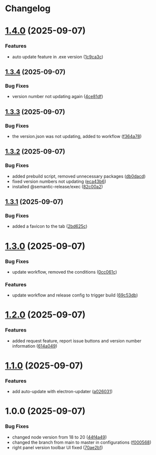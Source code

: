 # Changelog

# [1.4.0](https://github.com/raycastly/texture-ripper/compare/v1.3.4...v1.4.0) (2025-09-07)


### Features

* auto update feature in .exe version ([1c9ca3c](https://github.com/raycastly/texture-ripper/commit/1c9ca3c9d74179d8e6ed1650100260caab255640))

## [1.3.4](https://github.com/raycastly/texture-ripper/compare/v1.3.3...v1.3.4) (2025-09-07)


### Bug Fixes

* version number not updating again ([4ce81df](https://github.com/raycastly/texture-ripper/commit/4ce81df937bb4bbfaf3099360462ad31a11e2543))

## [1.3.3](https://github.com/raycastly/texture-ripper/compare/v1.3.2...v1.3.3) (2025-09-07)


### Bug Fixes

* the version.json was not updating, added to workflow ([f364a78](https://github.com/raycastly/texture-ripper/commit/f364a788568567eeb036f3dd05e0816b6ed3d1be))

## [1.3.2](https://github.com/raycastly/texture-ripper/compare/v1.3.1...v1.3.2) (2025-09-07)


### Bug Fixes

* added prebuild script, removed unnecessary packages ([db0dacd](https://github.com/raycastly/texture-ripper/commit/db0dacd89ea86fa06010991f2dcf4b8a2b1c688f))
* fixed version numbers not updating ([eca43b6](https://github.com/raycastly/texture-ripper/commit/eca43b63dbaadb244228be017b2aa36e9a9a3e3c))
* installed @semantic-release/exec ([82c00a2](https://github.com/raycastly/texture-ripper/commit/82c00a246843dc61157dba309b843a0990472eb9))

## [1.3.1](https://github.com/raycastly/texture-ripper/compare/v1.3.0...v1.3.1) (2025-09-07)


### Bug Fixes

* added a favicon to the tab ([2bd625c](https://github.com/raycastly/texture-ripper/commit/2bd625c1d44ca793bf44bca76fcc52da8914c34a))

# [1.3.0](https://github.com/raycastly/texture-ripper/compare/v1.2.0...v1.3.0) (2025-09-07)


### Bug Fixes

* update workflow, removed the conditions ([0cc061c](https://github.com/raycastly/texture-ripper/commit/0cc061ce6e1345dd3f2be41b07b1f525c3a375bf))


### Features

* update workflow and release config to trigger build ([69c53db](https://github.com/raycastly/texture-ripper/commit/69c53db7ef83e1c8c5a612de41cca9b4c1dd2ba8))

# [1.2.0](https://github.com/raycastly/texture-ripper/compare/v1.1.0...v1.2.0) (2025-09-07)


### Features

* added request feature, report issue buttons and version number information ([614a049](https://github.com/raycastly/texture-ripper/commit/614a049aa90066684949834456537be2f32f5dc5))

# [1.1.0](https://github.com/raycastly/texture-ripper/compare/v1.0.0...v1.1.0) (2025-09-07)


### Features

* add auto-update with electron-updater ([a026031](https://github.com/raycastly/texture-ripper/commit/a0260314f8bcae19e98db739c57631a430121714))

# 1.0.0 (2025-09-07)


### Bug Fixes

* changed node version from 18 to 20 ([44f4a49](https://github.com/raycastly/texture-ripper/commit/44f4a497438581d35c55f0a4a96d6b2454fcfec5))
* changed the branch from main to master in configurations ([f000568](https://github.com/raycastly/texture-ripper/commit/f000568434ba0669f1538c10e6d76d37e113fc16))
* right panel version toolbar UI fixed ([70ae2b1](https://github.com/raycastly/texture-ripper/commit/70ae2b15d0135cb2044f97bd28d4e0c2a7aed8f9))

